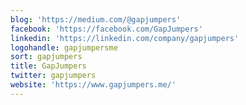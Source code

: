 ```yaml
---
blog: 'https://medium.com/@gapjumpers'
facebook: 'https://facebook.com/GapJumpers'
linkedin: 'https://linkedin.com/company/gapjumpers'
logohandle: gapjumpersme
sort: gapjumpers
title: GapJumpers
twitter: gapjumpers
website: 'https://www.gapjumpers.me/'
---
```

